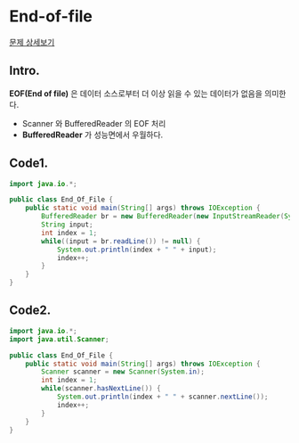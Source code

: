 # End-of-file
[문제 상세보기](https://www.hackerrank.com/challenges/java-end-of-file/problem)

## Intro.

**EOF(End of file)** 은 데이터 소스로부터 더 이상 읽을 수 있는 데이터가 없음을 의미한다.

- Scanner 와 BufferedReader 의 EOF 처리
- **BufferedReader** 가 성능면에서 우월하다.

## Code1.

```java
import java.io.*;

public class End_Of_File {
    public static void main(String[] args) throws IOException {
        BufferedReader br = new BufferedReader(new InputStreamReader(System.in));
        String input;
        int index = 1;
        while((input = br.readLine()) != null) {
            System.out.println(index + " " + input);
            index++;
        }
    }
}
```

## Code2.

```java
import java.io.*;
import java.util.Scanner;

public class End_Of_File {
    public static void main(String[] args) throws IOException {
        Scanner scanner = new Scanner(System.in);
        int index = 1;
        while(scanner.hasNextLine()) {
            System.out.println(index + " " + scanner.nextLine());
            index++;
        }
    }
}
```
